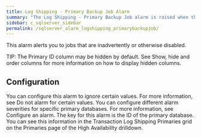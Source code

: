 ```yaml
---
title: Log Shipping - Primary Backup Job Alarm
summary: "The Log Shipping - Primary Backup Job alarm is raised when the backup job on the primary database is not enabled."
sidebar: c_sqlserver_sidebar
permalink: /sqlserver_alarm_logshipping_primarybackupjob/
---
```






This alarm alerts you to jobs that are inadvertently or otherwise disabled.


 TIP: The Primary ID column may be hidden by default. See Show, hide and order columns for more information on how to display hidden columns.


## Configuration

You can configure this alarm to ignore certain values. For more information, see Do not alarm for certain values.
You can configure different alarm severities for specific primary databases. For more information, see Configure an alarm. The key for this alarm is the ID of the primary database. You can see this information in the Transaction Log Shipping Primaries grid on the Primaries page of the High Availability drilldown.
